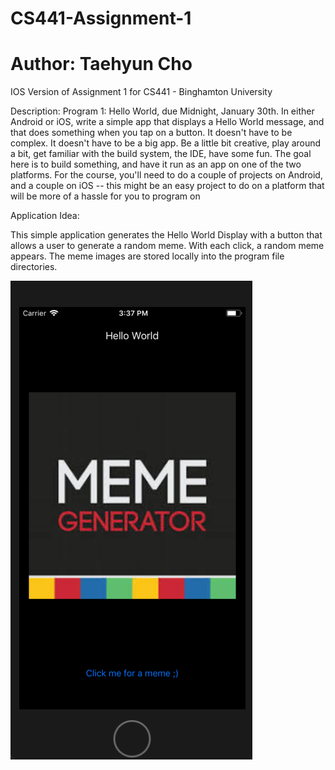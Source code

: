 # CS441-Assignment-1
# Author: Taehyun Cho
IOS Version of Assignment 1 for CS441 - Binghamton University

Description:
Program 1: Hello World, due Midnight, January 30th.
In either Android or iOS, write a simple app that displays a Hello World message, and that does something when you tap on a button. It doesn't have to be complex. It doesn't have to be a big app. Be a little bit creative, play around a bit, get familiar with the build system, the IDE, have some fun. The goal here is to build something, and have it run as an app on one of the two platforms. For the course, you'll need to do a couple of projects on Android, and a couple on iOS -- this might be an easy project to do on a platform that will be more of a hassle for you to program on

Application Idea:

This simple application generates the Hello World Display with a button that allows a user to generate a random meme. With each click, a random meme appears. The meme images are stored locally into the program file directories. 


![Meme Generator](https://github.com/tcho5/CS441-Assignment-1/blob/master/Screen%20Shot%202019-01-30%20at%203.37.03%20PM.png)
